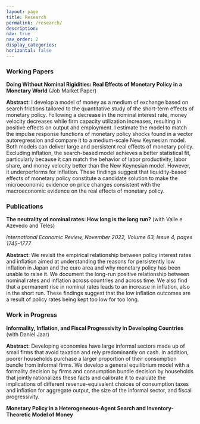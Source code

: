 ```yaml
---
layout: page
title: Research
permalink: /research/
description: 
nav: true
nav_order: 2
display_categories: 
horizontal: false
---
```


<h3> Working Papers </h3>

<b>Doing Without Nominal Rigidities: Real Effects of Monetary Policy in a Monetary World</b> (Job Market Paper)

<b>Abstract</b>: I develop a model of money as a medium of exchange based on search frictions tailored to
the quantitative study of the short-term effects of monetary policy. Following a decrease in
the nominal interest rate, money velocity decreases while firm capacity utilization increases,
resulting in positive effects on output and employment. I estimate the model to match the
impulse response functions of monetary policy shocks found in a vector autoregression and
compare it to a medium-scale New Keynesian model. Both models can deliver large and persistent real effects of monetary policy. Excluding inflation, the search-based model achieves a
better statistical fit, particularly because it can match the behavior of labor productivity, labor
share, and money velocity better than the New Keynesian model. However, it underperforms
for inflation. These findings suggest that liquidity-based effects of monetary policy constitute
a candidate solution to make the microeconomic evidence on price changes consistent with the
macroeconomic evidence on the real effects of monetary policy.


<h3> Publications </h3>

<b>The neutrality of nominal rates: How long is the long run?</b> (with Valle e Azevedo and Teles)

<i>International Economic Review, November 2022, Volume 63, Issue 4, pages 1745-1777</i>

<b>Abstract</b>: We revisit the empirical relationship between policy interest rates and inflation aimed at understanding the reasons for persistently low inflation in Japan and the euro area and why monetary policy has been unable to raise it. We document the long-run positive relationship between nominal rates and inflation across countries and across time. We also find that a permanent rise in nominal rates leads to an increase in inflation, also in the short run. These findings suggest that the low inflation outcomes are a result of policy rates being kept too low for too long.

<h3> Work in Progress </h3>

<b>Informality, Inflation, and Fiscal Progressivity in Developing Countries</b> (with Daniel Jaar)

<b>Abstract</b>: Developing economies have large informal sectors made up of small firms that avoid taxation
and rely predominantly on cash. In addition, poorer households purchase a larger proportion of their consumption bundle from informal firms. We develop a general equilibrium model with
a formality decision by firms and consumption bundle decision by households that jointly
rationalizes these facts and calibrate it to evaluate the implications of different revenue-equivalent choices of consumption taxes and inflation for aggregate output, the size of the informal sector, and fiscal progressivity.

<b>Monetary Policy in a Heterogeneous-Agent Search and Inventory-Theoretic Model of Money</b>


